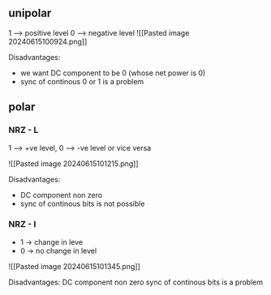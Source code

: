 ## unipolar
1 --> positive level
0 --> negative level
![[Pasted image 20240615100924.png]]


Disadvantages:
- we want DC component to be 0 (whose net power is 0)
- sync of continous 0 or 1 is a problem

## polar

### NRZ - L

1 --> +ve level, 0 --> -ve level or vice versa

![[Pasted image 20240615101215.png]]

Disadvantages:
- DC component non zero
- sync of continous bits is not possible
### NRZ - I
- 1 -> change in leve
- 0 -> no change in level 

![[Pasted image 20240615101345.png]]

Disadvantages:
DC component non zero
sync of continous bits is a problem


